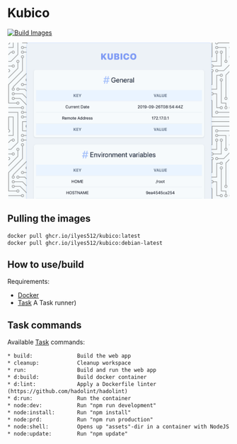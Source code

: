# Kubico

[![Build Images](https://github.com/Ilyes512/kubico/actions/workflows/build.yml/badge.svg)](https://github.com/Ilyes512/kubico/actions/workflows/build.yml)


<div align="center">
  <img width="500" src="docs/assets/images/kubico.png">
</div>

## Pulling the images

```
docker pull ghcr.io/ilyes512/kubico:latest
docker pull ghcr.io/ilyes512/kubico:debian-latest
```

## How to use/build

Requirements:
- [Docker](https://docs.docker.com/install/)
- [Task](https://taskfile.dev/#/installation) A Task runner)

## Task commands

Available [Task](https://taskfile.dev/#/) commands:

```
* build:              Build the web app
* cleanup:            Cleanup workspace
* run:                Build and run the web app
* d:build:            Build docker container
* d:lint:             Apply a Dockerfile linter (https://github.com/hadolint/hadolint)
* d:run:              Run the container
* node:dev:           Run "npm run development"
* node:install:       Run "npm install"
* node:prd:           Run "npm run production"
* node:shell:         Opens up "assets"-dir in a container with NodeJS
* node:update:        Run "npm update"
```
